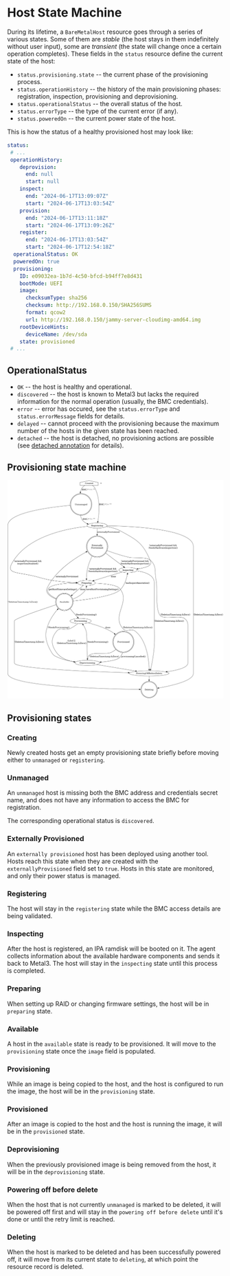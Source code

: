 # Host State Machine

During its lifetime, a `BareMetalHost` resource goes through a series of
various states. Some of them are *stable* (the host stays in them indefinitely
without user input), some are *transient* (the state will change once a certain
operation completes). These fields in the `status` resource define the current
state of the host:

- `status.provisioning.state` -- the current phase of the provisioning process.
- `status.operationHistory` -- the history of the main provisioning phases:
  registration, inspection, provisioning and deprovisioning.
- `status.operationalStatus` -- the overall status of the host.
- `status.errorType` -- the type of the current error (if any).
- `status.poweredOn` -- the current power state of the host.

This is how the status of a healthy provisioned host may look like:

```yaml
status:
 # ...
 operationHistory:
    deprovision:
      end: null
      start: null
    inspect:
      end: "2024-06-17T13:09:07Z"
      start: "2024-06-17T13:03:54Z"
    provision:
      end: "2024-06-17T13:11:18Z"
      start: "2024-06-17T13:09:26Z"
    register:
      end: "2024-06-17T13:03:54Z"
      start: "2024-06-17T12:54:18Z"
  operationalStatus: OK
  poweredOn: true
  provisioning:
    ID: e09032ea-1b7d-4c50-bfcd-b94ff7e8d431
    bootMode: UEFI
    image:
      checksumType: sha256
      checksum: http://192.168.0.150/SHA256SUMS
      format: qcow2
      url: http://192.168.0.150/jammy-server-cloudimg-amd64.img
    rootDeviceHints:
      deviceName: /dev/sda
    state: provisioned
 # ...
```

## OperationalStatus

- `OK` -- the host is healthy and operational.
- `discovered` -- the host is known to Metal3 but lacks the required
  information for the normal operation (usually, the BMC credentials).
- `error` -- error has occured, see the `status.errorType` and
  `status.errorMessage` fields for details.
- `delayed` -- cannot proceed with the provisioning because the maximum number
  of the hosts in the given state has been reached.
- `detached` -- the host is detached, no provisioning actions are possible
  (see [detached annotation](./detached_annotation.md) for details).

## Provisioning state machine

![BaremetalHost provisioning state transitions](images/provisioning-states.png)

## Provisioning states

### Creating

Newly created hosts get an empty provisioning state briefly before moving
either to `unmanaged` or `registering`.

### Unmanaged

An `unmanaged` host is missing both the BMC address and credentials
secret name, and does not have any information to access the BMC
for registration.

The corresponding operational status is `discovered`.

### Externally Provisioned

An `externally provisioned` host has been deployed using another tool. Hosts
reach this state when they are created with the `externallyProvisioned` field
set to `true`. Hosts in this state are monitored, and only their power status
is managed.

### Registering

The host will stay in the `registering` state while the BMC access details are
being validated.

### Inspecting

After the host is registered, an IPA ramdisk will be booted on it.  The agent
collects information about the available hardware components and sends it back
to Metal3. The host will stay in the `inspecting` state until this process is
completed.

### Preparing

When setting up RAID or changing firmware settings, the host will be in
`preparing` state.

### Available

A host in the `available` state is ready to be provisioned. It will move to the
`provisioning` state once the `image` field is populated.

### Provisioning

While an image is being copied to the host, and the host is configured
to run the image, the host will be in the `provisioning` state.

### Provisioned

After an image is copied to the host and the host is running the
image, it will be in the `provisioned` state.

### Deprovisioning

When the previously provisioned image is being removed from the host,
it will be in the `deprovisioning` state.

### Powering off before delete

When the host that is not currently `unmanaged` is marked to be deleted, it
will be powered off first and will stay in the `powering off before delete`
until it's done or until the retry limit is reached.

### Deleting

When the host is marked to be deleted and has been successfully powered off, it
will move from its current state to `deleting`, at which point the resource
record is deleted.
